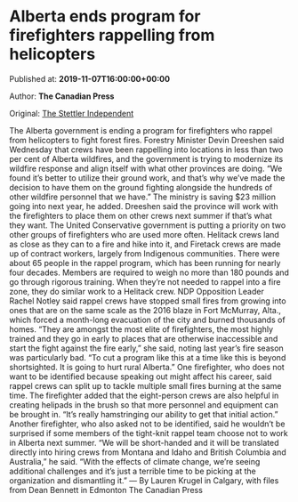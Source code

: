 
# Alberta ends program for firefighters rappelling from helicopters

Published at: **2019-11-07T16:00:00+00:00**

Author: **The Canadian Press**

Original: [The Stettler Independent](https://www.stettlerindependent.com/news/alberta-ends-program-for-firefighters-rappelling-from-helicopters/)

The Alberta government is ending a program for firefighters who rappel from helicopters to fight forest fires.
Forestry Minister Devin Dreeshen said Wednesday that crews have been rappelling into locations in less than two per cent of Alberta wildfires, and the government is trying to modernize its wildfire response and align itself with what other provinces are doing.
“We found it’s better to utilize their ground work, and that’s why we’ve made the decision to have them on the ground fighting alongside the hundreds of other wildfire personnel that we have.”
The ministry is saving $23 million going into next year, he added.
Dreeshen said the province will work with the firefighters to place them on other crews next summer if that’s what they want.
The United Conservative government is putting a priority on two other groups of firefighters who are used more often.
Helitack crews land as close as they can to a fire and hike into it, and Firetack crews are made up of contract workers, largely from Indigenous communities.
There were about 65 people in the rappel program, which has been running for nearly four decades. Members are required to weigh no more than 180 pounds and go through rigorous training. When they’re not needed to rappel into a fire zone, they do similar work to a Helitack crew.
NDP Opposition Leader Rachel Notley said rappel crews have stopped small fires from growing into ones that are on the same scale as the 2016 blaze in Fort McMurray, Alta., which forced a month-long evacuation of the city and burned thousands of homes.
“They are amongst the most elite of firefighters, the most highly trained and they go in early to places that are otherwise inaccessible and start the fight against the fire early,” she said, noting last year’s fire season was particularly bad.
“To cut a program like this at a time like this is beyond shortsighted. It is going to hurt rural Alberta.”
One firefighter, who does not want to be identified because speaking out might affect his career, said rappel crews can split up to tackle multiple small fires burning at the same time.
The firefighter added that the eight-person crews are also helpful in creating helipads in the brush so that more personnel and equipment can be brought in.
“It’s really hamstringing our ability to get that initial action.”
Another firefighter, who also asked not to be identified, said he wouldn’t be surprised if some members of the tight-knit rappel team choose not to work in Alberta next summer.
“We will be short-handed and it will be translated directly into hiring crews from Montana and Idaho and British Columbia and Australia,” he said.
“With the effects of climate change, we’re seeing additional challenges and it’s just a terrible time to be picking at the organization and dismantling it.”
— By Lauren Krugel in Calgary, with files from Dean Bennett in Edmonton
The Canadian Press
